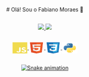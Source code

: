 
  
<div align="center">
# Olá! Sou o Fabiano Moraes 👋

##
  <a href="https://github.com/fmelomoraes">
  <img height="180em" src="https://github-readme-stats.vercel.app/api?username=fmelomoraes&show_icons=true&theme=dark&include_all_commits=true&count_private=true"/>
  <img height="180em" src="https://github-readme-stats.vercel.app/api/top-langs/?username=fmelomoraes&layout=compact&langs_count=7&theme=dark"/>


 ##
    
 <div style="display: inline_block">
    <img align="center" alt="fab-Js" height="30" width="40" src="https://raw.githubusercontent.com/devicons/devicon/master/icons/javascript/javascript-plain.svg">
    <img align="center" alt="fab-HTML" height="30" width="40" src="https://raw.githubusercontent.com/devicons/devicon/master/icons/html5/html5-original.svg">
    <img align="center" alt="fab-CSS" height="30" width="40" src="https://raw.githubusercontent.com/devicons/devicon/master/icons/css3/css3-original.svg">
    <img align="center" alt="fab-Python" height="30" width="40" src="https://raw.githubusercontent.com/devicons/devicon/master/icons/python/python-original.svg">
  </div>

 
  ##
 ![Snake animation](https://github.com/fmelomoraes/blob/output/github-contribution-grid-snake.svg)
    
</div>
